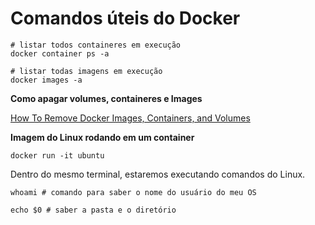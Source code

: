 # Comandos úteis do Docker

```shell
# listar todos containeres em execução
docker container ps -a
```

```shell
# listar todas imagens em execução
docker images -a
```

**Como apagar volumes, containeres e Images**

[How To Remove Docker Images, Containers, and Volumes](https://www.digitalocean.com/community/tutorials/how-to-remove-docker-images-containers-and-volumes#remove-dangling-docker-images)

**Imagem do Linux rodando em um container**

```shell
docker run -it ubuntu
```

Dentro do mesmo terminal, estaremos executando comandos do Linux.

```shell
whoami # comando para saber o nome do usuário do meu OS
```

```shell
echo $0 # saber a pasta e o diretório
```
